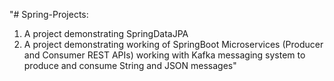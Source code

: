 "# Spring-Projects:
1. A project demonstrating SpringDataJPA
2. A project demonstrating working of SpringBoot Microservices (Producer and Consumer REST APIs) working with Kafka messaging system to produce and consume String and JSON messages" 
